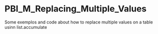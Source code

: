 # PBI_M_Replacing_Multiple_Values
Some exemplos and code about how to replace multiple values on a table usinn list.accumulate

